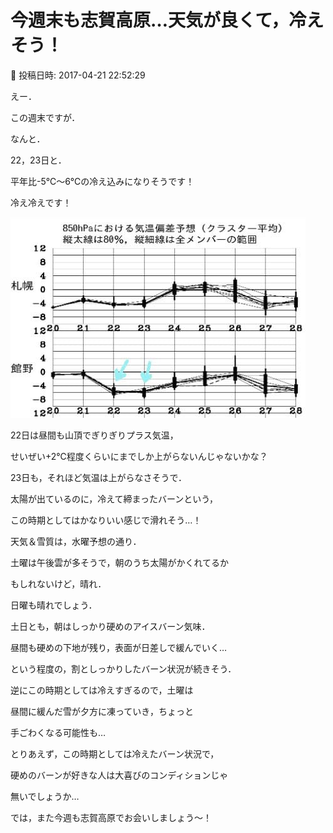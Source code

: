 # 今週末も志賀高原…天気が良くて，冷えそう！

📅 投稿日時: 2017-04-21 22:52:29

えー．


この週末ですが．


なんと．


22，23日と．


平年比-5℃～6℃の冷え込みになりそうです！


冷え冷えです！




![b5e59aa9d61760fc32c2c13c08e9b9fb.jpg](images/b5e59aa9d61760fc32c2c13c08e9b9fb.jpg)







22日は昼間も山頂でぎりぎりプラス気温，


せいぜい+2℃程度くらいにまでしか上がらないんじゃないかな？


23日も，それほど気温は上がらなさそうで．





太陽が出ているのに，冷えて締まったバーンという，


この時期としてはかなりいい感じで滑れそう…！





天気＆雪質は，水曜予想の通り．


土曜は午後雲が多そうで，朝のうち太陽がかくれてるか


もしれないけど，晴れ．


日曜も晴れでしょう．





土日とも，朝はしっかり硬めのアイスバーン気味．


昼間も硬めの下地が残り，表面が日差しで緩んでいく…


という程度の，割としっかりしたバーン状況が続きそう．





逆にこの時期としては冷えすぎるので，土曜は


昼間に緩んだ雪が夕方に凍っていき，ちょっと


手ごわくなる可能性も…





とりあえず，この時期としては冷えたバーン状況で，


硬めのバーンが好きな人は大喜びのコンディションじゃ


無いでしょうか…





では，また今週も志賀高原でお会いしましょう～！
